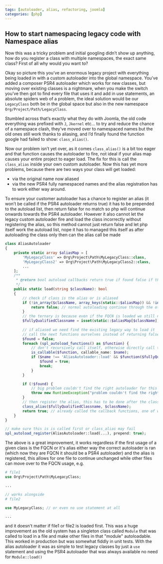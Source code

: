 ```yaml
---
tags: [autoloader, alias, refactoring, joomla]
categories: [php]
---
```


## How to start namespacing legacy code with Namespace alias

Now this was a tricky problem and initial googling didn’t show up anything, how do you register a class with multiple namespaces, the exact same class? First of all why would you want to?

Okay so picture this you’ve an enormous legacy project with everything being loaded in with a custom autoloader into the global namespace. You’ve added a composer PSR4 autoloader which works for new classes, but moving over existing classes is a nightmare, when you make the switch you’ve then got to find every file that uses it and add in use statements, an absolute spiders web of a problem, the ideal solution would be our `LegacyClass` both be in the global space but also in the new namespace `Org/Project/Path/LegacyClass`.

Stumbled across that’s exactly what they do with Joomla, the old code everything was prefixed with `J`, `Jkernel` etc... to try and reduce the chance of a namespace clash, they’ve moved over to namespaced names but the old ones still work thanks to aliasing, and I’d finally found the function google had failed to show: `class_alias()`.

Now our problem isn’t yet over, as it comes `class_alias()` is a bit too eager and that function causes the autoloader to fire, not ideal if your alias map causes your entire project to eager load. The fix for this is call the `class_alias` inside your own custom autoloader. Now this has yet more problems, because there are two ways your class will get loaded:
* via the original name now aliased
* via the new PSR4 fully namespaced names
and the alias registration has to work either way around.

To ensure your customer autoloader has a chance to register an alias (it won’t be called if the PSR4 autoloader returns true) it has to be prepended to the autoload list, then return false for no match so php will continue onwards towards the PSR4 autoloader. However it also cannot let the legacy custom autoloader fire and load the class incorrectly without registering the alias, so this method cannot just return false and let php itself work the autoload list, nope it has to managed this itself as after autoloading the class only then can the alias call be made

```php
class AliasAutoloader
{
    private static array $aliasMap = [
        'MyLegacyClass' => Org\Project\Path\MyLegacyClass::class,
        'MyLegacyClass2' => Org\Project\Path\MyLegacyClass2::class,
        ...
    ];
    /**
     * @return bool autoload callbacks return true if found false if the next loader should run
     */
    public static load(string $className): bool
    {
        // check if class is the alias or is aliased
        if (!in_array($className, array_keys(static::$aliasMap)) && !in_array($className, array_values(static::$aliasMap))) {
            return false; // normal autoloading continue through the other registered autoloaders
        }
        // the ternary is because even if the FQCN is loaded we still need to register the alias before the comes across an unqualified usage
        $fullyQualifiedClassname = isset(static::$aliasMap[$className]) ? static::$aliasMap[$className] : $className;
        
        // if aliased we need find the existing legacy way to load it
        // call the next functions ourselves instead of returning false as we have additional work to do
        $found = false;
        foreach (spl_autoload_functions() as $function) {
            // don't recursively call itself, otherwise directly call the autoload callbacks until one returns true signifying the class is loaded
            is_callable($function, callable_name: $name);
            if ($name !== 'AliasAutoloader::load' && $function($fullyQualifiedClassname)) {
                $found = true;
                break;
            }
        }

        if (!$found) {
            // big problem couldn't find the right autoloader for this class! normally an autoloader would return false, but this is in our aliasMap so something has gone wrong
            throw new RuntimeException("problem couldn't find the right autoloader for this class!");
        }
        // then register the alias, this has to be done after the class is loaded in the foreach above or this will recursively trigger an autoload
        class_alias($fullyQualifiedClassname, $className);
        return true; // already called the callback functions, one of which found our class, in the foreach above so no need to call any more
    }
}

// make sure this is is called first or class_alias may fail
spl_autoload_register(AliasAutoloader::load(...), prepend: true);
```

The above is a great improvement, it works regardless if the first usage of a given class is the FQCN or it's alias either way the correct autoloader is ran (which now they are FQCN it should be a PSR4 autoloader) and the alias is registered, this allows for one file to continue unchanged while other files can move over to the FQCN usage, e.g.
```php
# file1
use Org\Project\Path\MyLegacyClass;

...

// works alongside
# file2

use MyLegacyClass; // or even no use statement at all

...

```
and it doesn't matter if file1 or file2 is loaded first. This was a huge improvement as the old system has a singleton class called `Module` that was called to load in a file and make other files in that "module" autoloadable. This worked in production but was somewhat fiddly in unit tests. With the alias autoloader it was as simple to test legacy classes by just a `use` statement and using the PSR4 autoloader that was always available no need for `Module::load()`
